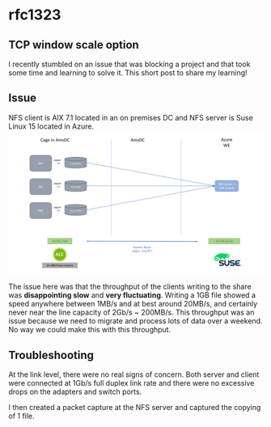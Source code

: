 # rfc1323
<h2>TCP window scale option</h2>
I recently stumbled on an issue that was blocking a project and that took some time and learning to solve it.
This short post to share my learning!

<h2>Issue</h2>
NFS client is AIX 7.1 located in an on premises DC and NFS server is Suse Linux 15 located in Azure.
<img src=https://github.com/joostm1/rfc1323/blob/master/export-migration.png alt="Initial setup"></img>

The issue here was that the throughput of the clients writing to the share was <b>disappointing slow</b> and <b>very fluctuating</b>.
Writing a 1GB file showed a speed anywhere between 1MB/s and at best around 20MB/s, and certainly never near the line capacity of 2Gb/s ~ 200MB/s. 
This throughput was an issue because we need to migrate and process lots of data over a weekend. No way we could make this with this throughput.

<h2>Troubleshooting</h2>
At the link level, there were no real signs of concern. Both server and client were connected at 1Gb/s full duplex link rate and there were no excessive drops on the adapters and switch ports.

I then created a packet capture at the NFS server and captured the copying of 1 file.